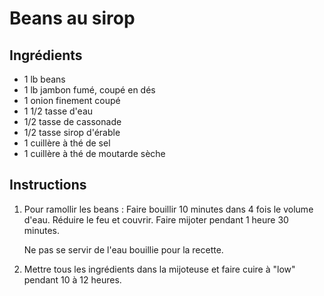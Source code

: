 # Beans au sirop

## Ingrédients

- 1 lb beans
- 1 lb jambon fumé, coupé en dés
- 1 onion finement coupé
- 1 1/2 tasse d'eau
- 1/2 tasse de cassonade
- 1/2 tasse sirop d'érable
- 1 cuillère à thé de sel
- 1 cuillère à thé de moutarde sèche

## Instructions

1. Pour ramollir les beans :
   Faire bouillir 10 minutes dans 4 fois le volume d'eau. Réduire le feu et couvrir. Faire mijoter pendant 1 heure 30 minutes.

   Ne pas se servir de l'eau bouillie pour la recette.

2. Mettre tous les ingrédients dans la mijoteuse et faire cuire à "low" pendant 10 à 12 heures.
